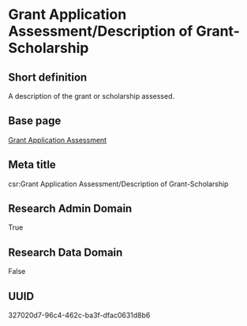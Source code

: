 # Grant Application Assessment/Description of Grant-Scholarship
## Short definition
A description of the grant or scholarship assessed.
## Base page
[Grant Application Assessment](../../Objects/Grant%20Application%20Assessment.md)
## Meta title
csr:Grant Application Assessment/Description of Grant-Scholarship
## Research Admin Domain
True
## Research Data Domain
False
## UUID
327020d7-96c4-462c-ba3f-dfac0631d8b6

